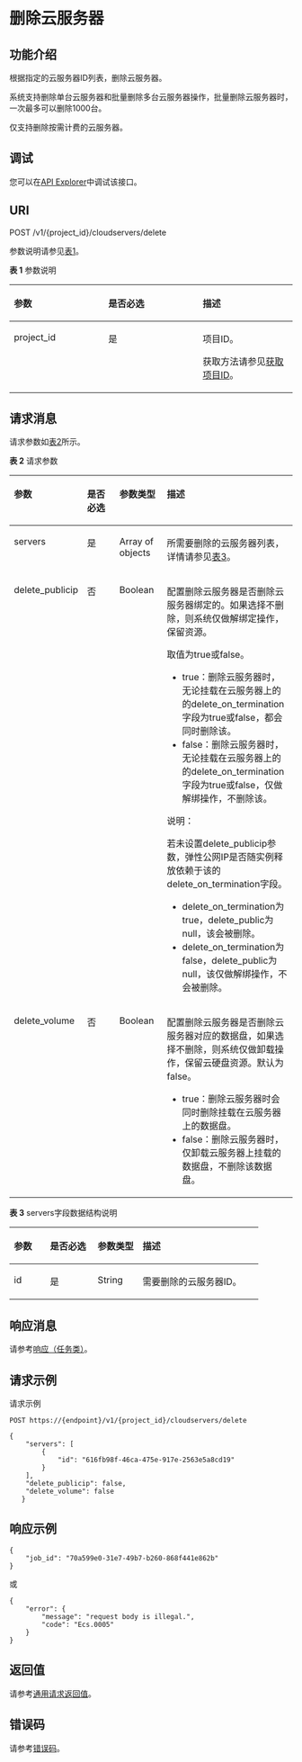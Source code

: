 # 删除云服务器<a name="ecs_02_0103"></a>

## 功能介绍<a name="section61511739"></a>

根据指定的云服务器ID列表，删除云服务器。

系统支持删除单台云服务器和批量删除多台云服务器操作，批量删除云服务器时，一次最多可以删除1000台。

仅支持删除按需计费的云服务器。

## 调试<a name="section926243314015"></a>

您可以在[API Explorer](https://apiexplorer.developer.huaweicloud.com/apiexplorer/doc?product=ECS&api=DeleteServers)中调试该接口。

## URI<a name="section16734741"></a>

POST /v1/\{project\_id\}/cloudservers/delete

参数说明请参见[表1](#table52652517)。

**表 1**  参数说明

<a name="table52652517"></a>
<table><thead align="left"><tr id="row61945077"><th class="cellrowborder" valign="top" width="33.33333333333333%" id="mcps1.2.4.1.1"><p id="p51495331"><a name="p51495331"></a><a name="p51495331"></a>参数</p>
</th>
<th class="cellrowborder" valign="top" width="33.33333333333333%" id="mcps1.2.4.1.2"><p id="p10372286"><a name="p10372286"></a><a name="p10372286"></a>是否必选</p>
</th>
<th class="cellrowborder" valign="top" width="33.33333333333333%" id="mcps1.2.4.1.3"><p id="p34848813"><a name="p34848813"></a><a name="p34848813"></a>描述</p>
</th>
</tr>
</thead>
<tbody><tr id="row4181593"><td class="cellrowborder" valign="top" width="33.33333333333333%" headers="mcps1.2.4.1.1 "><p id="p3164713"><a name="p3164713"></a><a name="p3164713"></a>project_id</p>
</td>
<td class="cellrowborder" valign="top" width="33.33333333333333%" headers="mcps1.2.4.1.2 "><p id="p55015173"><a name="p55015173"></a><a name="p55015173"></a>是</p>
</td>
<td class="cellrowborder" valign="top" width="33.33333333333333%" headers="mcps1.2.4.1.3 "><p id="p37593705"><a name="p37593705"></a><a name="p37593705"></a>项目ID。</p>
<p id="p1180512217438"><a name="p1180512217438"></a><a name="p1180512217438"></a>获取方法请参见<a href="获取项目ID.md">获取项目ID</a>。</p>
</td>
</tr>
</tbody>
</table>

## 请求消息<a name="section16394943"></a>

请求参数如[表2](#table8361976)所示。

**表 2**  请求参数

<a name="table8361976"></a>
<table><thead align="left"><tr id="row2187155"><th class="cellrowborder" valign="top" width="19.23%" id="mcps1.2.5.1.1"><p id="p42941906"><a name="p42941906"></a><a name="p42941906"></a>参数</p>
</th>
<th class="cellrowborder" valign="top" width="14.42%" id="mcps1.2.5.1.2"><p id="p55742394"><a name="p55742394"></a><a name="p55742394"></a>是否必选</p>
</th>
<th class="cellrowborder" valign="top" width="17.669999999999998%" id="mcps1.2.5.1.3"><p id="p18840050"><a name="p18840050"></a><a name="p18840050"></a>参数类型</p>
</th>
<th class="cellrowborder" valign="top" width="48.68%" id="mcps1.2.5.1.4"><p id="p49649058"><a name="p49649058"></a><a name="p49649058"></a>描述</p>
</th>
</tr>
</thead>
<tbody><tr id="row62150771"><td class="cellrowborder" valign="top" width="19.23%" headers="mcps1.2.5.1.1 "><p id="p1047692"><a name="p1047692"></a><a name="p1047692"></a>servers</p>
</td>
<td class="cellrowborder" valign="top" width="14.42%" headers="mcps1.2.5.1.2 "><p id="p17754262"><a name="p17754262"></a><a name="p17754262"></a>是</p>
</td>
<td class="cellrowborder" valign="top" width="17.669999999999998%" headers="mcps1.2.5.1.3 "><p id="p28809145"><a name="p28809145"></a><a name="p28809145"></a>Array of objects</p>
</td>
<td class="cellrowborder" valign="top" width="48.68%" headers="mcps1.2.5.1.4 "><p id="p63901309"><a name="p63901309"></a><a name="p63901309"></a>所需要删除的<span id="text172112232318"><a name="text172112232318"></a><a name="text172112232318"></a>云服务器</span>列表，详情请参见<a href="#table32603030">表3</a>。</p>
</td>
</tr>
<tr id="row2098702122911"><td class="cellrowborder" valign="top" width="19.23%" headers="mcps1.2.5.1.1 "><p id="p91331882916"><a name="p91331882916"></a><a name="p91331882916"></a>delete_publicip</p>
</td>
<td class="cellrowborder" valign="top" width="14.42%" headers="mcps1.2.5.1.2 "><p id="p59877214295"><a name="p59877214295"></a><a name="p59877214295"></a>否</p>
</td>
<td class="cellrowborder" valign="top" width="17.669999999999998%" headers="mcps1.2.5.1.3 "><p id="p7987192102915"><a name="p7987192102915"></a><a name="p7987192102915"></a>Boolean</p>
</td>
<td class="cellrowborder" valign="top" width="48.68%" headers="mcps1.2.5.1.4 "><p id="p592249548"><a name="p592249548"></a><a name="p592249548"></a>配置删除<span id="text1292174125419"><a name="text1292174125419"></a><a name="text1292174125419"></a>云服务器</span>是否删除<span id="text1892154185418"><a name="text1892154185418"></a><a name="text1892154185418"></a>云服务器</span>绑定的。如果选择不删除，则系统仅做解绑定操作，保留资源。</p>
<p id="p69218435417"><a name="p69218435417"></a><a name="p69218435417"></a>取值为true或false。</p>
<a name="ul49220485417"></a><a name="ul49220485417"></a><ul id="ul49220485417"><li>true：删除<span id="text17929415546"><a name="text17929415546"></a><a name="text17929415546"></a>云服务器</span>时，无论挂载在云服务器上的的delete_on_termination字段为true或false，都会同时删除该。</li><li>false：删除<span id="text5926412545"><a name="text5926412545"></a><a name="text5926412545"></a>云服务器</span>时，无论挂载在云服务器上的的delete_on_termination字段为true或false，仅做解绑操作，不删除该。</li></ul>
<div class="note" id="note1626841916112"><a name="note1626841916112"></a><a name="note1626841916112"></a><span class="notetitle"> 说明： </span><div class="notebody"><p id="p16269519014"><a name="p16269519014"></a><a name="p16269519014"></a>若未设置delete_publicip参数，弹性公网IP是否随实例释放依赖于该的delete_on_termination字段。</p>
<a name="ul113577481635"></a><a name="ul113577481635"></a><ul id="ul113577481635"><li>delete_on_termination为true，delete_public为null，该会被删除。</li><li>delete_on_termination为false，delete_public为null，该仅做解绑操作，不会被删除。</li></ul>
</div></div>
</td>
</tr>
<tr id="row812619181914"><td class="cellrowborder" valign="top" width="19.23%" headers="mcps1.2.5.1.1 "><p id="p5796201231911"><a name="p5796201231911"></a><a name="p5796201231911"></a>delete_volume</p>
</td>
<td class="cellrowborder" valign="top" width="14.42%" headers="mcps1.2.5.1.2 "><p id="p1679661217194"><a name="p1679661217194"></a><a name="p1679661217194"></a>否</p>
</td>
<td class="cellrowborder" valign="top" width="17.669999999999998%" headers="mcps1.2.5.1.3 "><p id="p8796101219193"><a name="p8796101219193"></a><a name="p8796101219193"></a>Boolean</p>
</td>
<td class="cellrowborder" valign="top" width="48.68%" headers="mcps1.2.5.1.4 "><p id="p169818388196"><a name="p169818388196"></a><a name="p169818388196"></a>配置删除<span id="text9829122352011"><a name="text9829122352011"></a><a name="text9829122352011"></a>云服务器</span>是否删除<span id="text161447265201"><a name="text161447265201"></a><a name="text161447265201"></a>云服务器</span>对应的数据盘，如果选择不删除，则系统仅做卸载操作，保留云硬盘资源。默认为false。</p>
<a name="ul10698103831919"></a><a name="ul10698103831919"></a><ul id="ul10698103831919"><li>true：删除<span id="text15466030112019"><a name="text15466030112019"></a><a name="text15466030112019"></a>云服务器</span>时会同时删除挂载在<span id="text8383193916207"><a name="text8383193916207"></a><a name="text8383193916207"></a>云服务器</span>上的数据盘。</li><li>false：删除<span id="text15628103216200"><a name="text15628103216200"></a><a name="text15628103216200"></a>云服务器</span>时，仅卸载<span id="text174861437202013"><a name="text174861437202013"></a><a name="text174861437202013"></a>云服务器</span>上挂载的数据盘，不删除该数据盘。</li></ul>
</td>
</tr>
</tbody>
</table>

**表 3**  servers字段数据结构说明

<a name="table32603030"></a>
<table><thead align="left"><tr id="row25141347"><th class="cellrowborder" valign="top" width="14.469999999999999%" id="mcps1.2.5.1.1"><p id="p3065418507"><a name="p3065418507"></a><a name="p3065418507"></a>参数</p>
</th>
<th class="cellrowborder" valign="top" width="19.17%" id="mcps1.2.5.1.2"><p id="p100135425018"><a name="p100135425018"></a><a name="p100135425018"></a>是否必选</p>
</th>
<th class="cellrowborder" valign="top" width="18.05%" id="mcps1.2.5.1.3"><p id="p170854105015"><a name="p170854105015"></a><a name="p170854105015"></a>参数类型</p>
</th>
<th class="cellrowborder" valign="top" width="48.309999999999995%" id="mcps1.2.5.1.4"><p id="p816115445017"><a name="p816115445017"></a><a name="p816115445017"></a>描述</p>
</th>
</tr>
</thead>
<tbody><tr id="row53999455"><td class="cellrowborder" valign="top" width="14.469999999999999%" headers="mcps1.2.5.1.1 "><p id="p11879716"><a name="p11879716"></a><a name="p11879716"></a>id</p>
</td>
<td class="cellrowborder" valign="top" width="19.17%" headers="mcps1.2.5.1.2 "><p id="p22732954"><a name="p22732954"></a><a name="p22732954"></a>是</p>
</td>
<td class="cellrowborder" valign="top" width="18.05%" headers="mcps1.2.5.1.3 "><p id="p29429992"><a name="p29429992"></a><a name="p29429992"></a>String</p>
</td>
<td class="cellrowborder" valign="top" width="48.309999999999995%" headers="mcps1.2.5.1.4 "><p id="p35019191"><a name="p35019191"></a><a name="p35019191"></a>需要删除的<span id="text8316191222318"><a name="text8316191222318"></a><a name="text8316191222318"></a>云服务器</span>ID。</p>
</td>
</tr>
</tbody>
</table>

## 响应消息<a name="section112357236514"></a>

请参考[响应（任务类）](响应（任务类）.md)。

## 请求示例<a name="section159261353165117"></a>

请求示例

```
POST https://{endpoint}/v1/{project_id}/cloudservers/delete
```

```
{
    "servers": [
        {
            "id": "616fb98f-46ca-475e-917e-2563e5a8cd19"
        }
    ], 
    "delete_publicip": false, 
    "delete_volume": false
   }
```

## 响应示例<a name="section5373174623216"></a>

```
{
    "job_id": "70a599e0-31e7-49b7-b260-868f441e862b"
}
```

或

```
{
    "error": {
        "message": "request body is illegal.", 
        "code": "Ecs.0005"
    }
}
```

## 返回值<a name="section12571834"></a>

请参考[通用请求返回值](通用请求返回值.md)。

## 错误码<a name="section85821649202813"></a>

请参考[错误码](错误码.md)。

